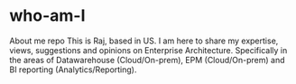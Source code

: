# who-am-I
About me repo
This is Raj, based in US. I am here to share my expertise, views, suggestions and opinions on Enterprise Architecture. Specifically in the areas of Datawarehouse (Cloud/On-prem), EPM (Cloud/On-prem) and BI reporting (Analytics/Reporting).
